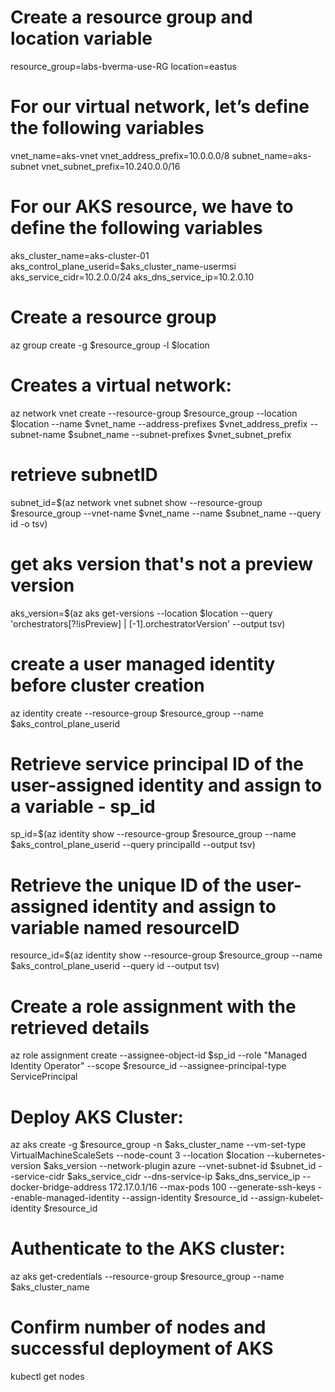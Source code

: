 # Create a resource group and location variable

resource_group=labs-bverma-use-RG
location=eastus

# For our virtual network, let’s define the following variables
vnet_name=aks-vnet
vnet_address_prefix=10.0.0.0/8
subnet_name=aks-subnet
vnet_subnet_prefix=10.240.0.0/16

# For our AKS resource, we have to define the following variables
aks_cluster_name=aks-cluster-01
aks_control_plane_userid=$aks_cluster_name-usermsi
aks_service_cidr=10.2.0.0/24
aks_dns_service_ip=10.2.0.10


# Create a resource group
az group create -g $resource_group -l $location


# Creates a virtual network:
az network vnet create --resource-group $resource_group --location $location --name $vnet_name --address-prefixes $vnet_address_prefix --subnet-name $subnet_name --subnet-prefixes $vnet_subnet_prefix


# retrieve subnetID
subnet_id=$(az network vnet subnet show --resource-group $resource_group --vnet-name $vnet_name --name $subnet_name --query id -o tsv)

# get aks version that's not a preview version
aks_version=$(az aks get-versions --location $location --query 'orchestrators[?!isPreview] | [-1].orchestratorVersion'  --output tsv)


# create a user managed identity before cluster creation
az identity create --resource-group $resource_group --name $aks_control_plane_userid


# Retrieve service principal ID of the user-assigned identity and assign to a variable - sp_id
sp_id=$(az identity show --resource-group $resource_group --name $aks_control_plane_userid --query principalId --output tsv)


# Retrieve the unique ID of the user-assigned identity and assign to variable named resourceID
resource_id=$(az identity show --resource-group $resource_group --name $aks_control_plane_userid --query id --output tsv)

# Create a role assignment with the retrieved details
az role assignment create --assignee-object-id $sp_id --role "Managed Identity Operator" --scope $resource_id --assignee-principal-type ServicePrincipal


# Deploy AKS Cluster:
az aks create -g $resource_group -n $aks_cluster_name --vm-set-type VirtualMachineScaleSets --node-count 3 --location $location --kubernetes-version $aks_version --network-plugin azure --vnet-subnet-id $subnet_id --service-cidr $aks_service_cidr --dns-service-ip $aks_dns_service_ip --docker-bridge-address 172.17.0.1/16 --max-pods 100 --generate-ssh-keys --enable-managed-identity --assign-identity $resource_id --assign-kubelet-identity $resource_id


# Authenticate to the AKS cluster:
az aks get-credentials --resource-group $resource_group --name $aks_cluster_name


# Confirm number of nodes and successful deployment of AKS
kubectl get nodes
